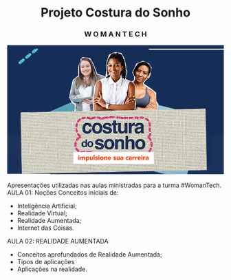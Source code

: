 <div align="center">

# Projeto Costura do Sonho
### W O M A N    T E C H

</div>


![Imagem](https://github.com/Natalia-oli/Cruzando-historias/blob/main/imagem.png)

Apresentações utilizadas nas aulas ministradas para a turma #WomanTech. 
AULA 01: Noções Conceitos iniciais de: 
+ Inteligência Artificial;
+ Realidade Virtual;
+ Realidade Aumentada;
+ Internet das Coisas.

AULA 02: REALIDADE AUMENTADA
+ Conceitos aprofundados de Realidade Aumentada;
+ Tipos de aplicações
+ Aplicações na realidade.
